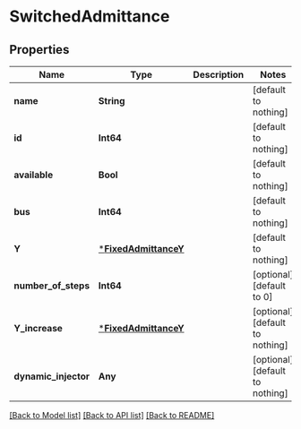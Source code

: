 # SwitchedAdmittance

## Properties

Name | Type | Description | Notes
------------ | ------------- | ------------- | -------------
**name** | **String** |  | [default to nothing]
**id** | **Int64** |  | [default to nothing]
**available** | **Bool** |  | [default to nothing]
**bus** | **Int64** |  | [default to nothing]
**Y** | [***FixedAdmittanceY**](FixedAdmittanceY.md) |  | [default to nothing]
**number_of_steps** | **Int64** |  | [optional] [default to 0]
**Y_increase** | [***FixedAdmittanceY**](FixedAdmittanceY.md) |  | [optional] [default to nothing]
**dynamic_injector** | **Any** |  | [optional] [default to nothing]

[[Back to Model list]](../README.md#models) [[Back to API list]](../README.md#api-endpoints) [[Back to README]](../README.md)
